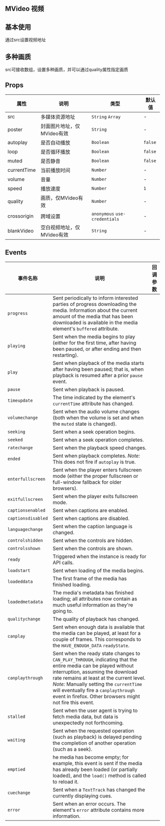 ## MVideo 视频

## 基本使用
通过src设置视频地址

<ExampleDoc>
<VideoDemo />
<template #code>

<<< @/examples/videoDemo.vue

</template>
</ExampleDoc>


## 多种画质
src可接收数组，设置多种画质，并可以通过quality属性指定画质

<ExampleDoc>
<VideoQuality />
<template #code>

<<< @/examples/videoDemo.vue

</template>
</ExampleDoc>


## Props

| 属性             | 说明                                                                           | 类型              | 默认值                |
| ---------------- | ------------------------------------------------------------------------------ | ----------------- | --------------------- |
| src             | 多媒体资源地址                   | `String` `Array`         | -                     |
| poster           | 封面图片地址，仅MVideo有效                                                                  | `String`         | -                     |
| autoplay         | 是否自动播放                                                                     | `Boolean`         | `false`               |
| loop             | 是否循环播放                                                                       | `Boolean`         | `false`               |
| muted            | 是否静音                                                                           | `Boolean`         | `false`               |
| currentTime      | 当前播放时间                                                                       | `Number`         | -                     |
| volume           | 音量                                                                           | `Number`         | -                   |
| speed            | 播放速度                                                                           | `Number`         | `1`                   |
| quality          | 画质，仅MVideo有效                                                                          | `Number`         | -                   |
| crossorigin      | 跨域设置                                                                           | `anonymous` `use-credentials`         | -                     |
| blankVideo       | 空白视频地址，仅MVideo有效                                          | `String`         | -                     |
## Events

| 事件名称 | 说明             | 回调参数        |
| -------- | ---------------- | --------------- |
| `progress`         | Sent periodically to inform interested parties of progress downloading the media. Information about the current amount of the media that has been downloaded is available in the media element's `buffered` attribute. |
| `playing`          | Sent when the media begins to play (either for the first time, after having been paused, or after ending and then restarting).                                                                                         |
| `play`             | Sent when playback of the media starts after having been paused; that is, when playback is resumed after a prior `pause` event.                                                                                        |
| `pause`            | Sent when playback is paused.                                                                                                                                                                                          |
| `timeupdate`       | The time indicated by the element's `currentTime` attribute has changed.                                                                                                                                               |
| `volumechange`     | Sent when the audio volume changes (both when the volume is set and when the `muted` state is changed).                                                                                                                |
| `seeking`          | Sent when a seek operation begins.                                                                                                                                                                                     |
| `seeked`           | Sent when a seek operation completes.                                                                                                                                                                                  |
| `ratechange`       | Sent when the playback speed changes.                                                                                                                                                                                  |
| `ended`            | Sent when playback completes. _Note:_ This does not fire if `autoplay` is true.                                                                                                                                        |
| `enterfullscreen`  | Sent when the player enters fullscreen mode (either the proper fullscreen or full-window fallback for older browsers).                                                                                                 |
| `exitfullscreen`   | Sent when the player exits fullscreen mode.                                                                                                                                                                            |
| `captionsenabled`  | Sent when captions are enabled.                                                                                                                                                                                        |
| `captionsdisabled` | Sent when captions are disabled.                                                                                                                                                                                       |
| `languagechange`   | Sent when the caption language is changed.                                                                                                                                                                             |
| `controlshidden`   | Sent when the controls are hidden.                                                                                                                                                                                     |
| `controlsshown`    | Sent when the controls are shown.                                                                                                                                                                                      |
| `ready`            | Triggered when the instance is ready for API calls.     
| `loadstart`      | Sent when loading of the media begins.                                                                                                                                                                                                                                                                                                         |
| `loadeddata`     | The first frame of the media has finished loading.                                                                                                                                                                                                                                                                                             |
| `loadedmetadata` | The media's metadata has finished loading; all attributes now contain as much useful information as they're going to.                                                                                                                                                                                                                          |
| `qualitychange`  | The quality of playback has changed.                                                                                                                                                                                                                                                                                                           |
| `canplay`        | Sent when enough data is available that the media can be played, at least for a couple of frames. This corresponds to the `HAVE_ENOUGH_DATA` `readyState`.                                                                                                                                                                                     |
| `canplaythrough` | Sent when the ready state changes to `CAN_PLAY_THROUGH`, indicating that the entire media can be played without interruption, assuming the download rate remains at least at the current level. _Note:_ Manually setting the `currentTime` will eventually fire a `canplaythrough` event in firefox. Other browsers might not fire this event. |
| `stalled`        | Sent when the user agent is trying to fetch media data, but data is unexpectedly not forthcoming.                                                                                                                                                                                                                                              |
| `waiting`        | Sent when the requested operation (such as playback) is delayed pending the completion of another operation (such as a seek).                                                                                                                                                                                                                  |
| `emptied`        | he media has become empty; for example, this event is sent if the media has already been loaded (or partially loaded), and the `load()` method is called to reload it.                                                                                                                                                                         |
| `cuechange`      | Sent when a `TextTrack` has changed the currently displaying cues.                                                                                                                                                                                                                                                                             |
| `error`          | Sent when an error occurs. The element's `error` attribute contains more information. 
